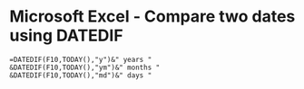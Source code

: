 
# Microsoft Excel - Compare two dates using DATEDIF
```
=DATEDIF(F10,TODAY(),"y")&" years "
&DATEDIF(F10,TODAY(),"ym")&" months "
&DATEDIF(F10,TODAY(),"md")&" days "
```


<!--
 ------------------------------------------------------------

  Citation(s)

    domain  |  "title"  |  url

 ------------------------------------------------------------
-->